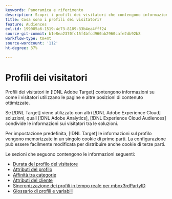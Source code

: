 ```yaml
---
keywords: Panoramica e riferimento
description: Scopri i profili dei visitatori che contengono informazioni su come i visitatori utilizzano le pagine e altre posizioni di contenuto ottimizzate.
title: Cosa sono i profili dei visitatori?
feature: Audiences
exl-id: 199085a6-1519-4c73-8189-33b4ea4fff24
source-git-commit: b1e8ea2370fc15f4bfcd960ab2960cafe2db92b8
workflow-type: tm+mt
source-wordcount: '112'
ht-degree: 37%

---
```


# Profili dei visitatori

Profili dei visitatori in [!DNL Adobe Target] contengono informazioni su come i visitatori utilizzano le pagine e altre posizioni di contenuto ottimizzate.

Se [!DNL Target] viene utilizzato con altri [!DNL Adobe Experience Cloud] soluzioni, quali [!DNL Adobe Analytics], [!DNL Experience Cloud Audiences] condivide le informazioni sui visitatori tra le soluzioni.

Per impostazione predefinita, [!DNL Target] le informazioni sul profilo vengono memorizzate in un singolo cookie di prime parti. La configurazione può essere facilmente modificata per distribuire anche cookie di terze parti.

Le sezioni che seguono contengono le informazioni seguenti:

- [Durata del profilo del visitatore](visitor-profile-lifetime.md)
- [Attributi del profilo](profile-parameters.md)
- [Affinità tra categorie](category-affinity.md)
- [Attributi del cliente](https://developer.adobe.com/target/before-implement/methods-to-get-data-into-target/customer-attributes/)
- [Sincronizzazione dei profili in tempo reale per mbox3rdPartyID](3rd-party-id.md)
- [Glossario di profili e variabili](variables-profiles-parameters-methods.md)
